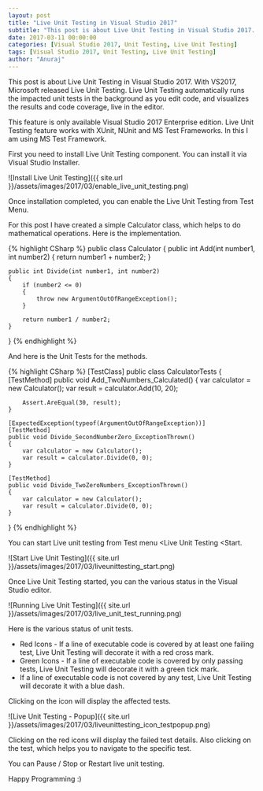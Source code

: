 ```yaml
---
layout: post
title: "Live Unit Testing in Visual Studio 2017"
subtitle: "This post is about Live Unit Testing in Visual Studio 2017. With VS2017, Microsoft released Live Unit Testing. Live Unit Testing automatically runs the impacted unit tests in the background as you edit code, and visualizes the results and code coverage, live in the editor."
date: 2017-03-11 00:00:00
categories: [Visual Studio 2017, Unit Testing, Live Unit Testing]
tags: [Visual Studio 2017, Unit Testing, Live Unit Testing]
author: "Anuraj"
---
```

This post is about Live Unit Testing in Visual Studio 2017. With VS2017, Microsoft released Live Unit Testing. Live Unit Testing automatically runs the impacted unit tests in the background as you edit code, and visualizes the results and code coverage, live in the editor.

This feature is only available Visual Studio 2017 Enterprise edition. Live Unit Testing feature works with XUnit, NUnit and MS Test Frameworks. In this I am using MS Test Framework. 

First you need to install Live Unit Testing component. You can install it via Visual Studio Installer.

![Install Live Unit Testing]({{ site.url }}/assets/images/2017/03/enable_live_unit_testing.png)

Once installation completed, you can enable the Live Unit Testing from Test Menu.

For this post I have created a simple Calculator class, which helps to do mathematical operations. Here is the implementation.

{% highlight CSharp %}
public class Calculator
{
    public int Add(int number1, int number2)
    {
        return number1 + number2;
    }

    public int Divide(int number1, int number2)
    {
        if (number2 <= 0)
        {
            throw new ArgumentOutOfRangeException();
        }

        return number1 / number2;
    }
}
{% endhighlight %}

And here is the Unit Tests for the methods.

{% highlight CSharp %}
[TestClass]
public class CalculatorTests
{
    [TestMethod]
    public void Add_TwoNumbers_Calculated()
    {
        var calculator = new Calculator();
        var result = calculator.Add(10, 20);

        Assert.AreEqual(30, result);
    }
        
    [ExpectedException(typeof(ArgumentOutOfRangeException))]
    [TestMethod]
    public void Divide_SecondNumberZero_ExceptionThrown()
    {
        var calculator = new Calculator();
        var result = calculator.Divide(0, 0);
    }

    [TestMethod]
    public void Divide_TwoZeroNumbers_ExceptionThrown()
    {
        var calculator = new Calculator();
        var result = calculator.Divide(0, 0);
    }
}
{% endhighlight %}

You can start Live unit testing from Test menu &lt;Live Unit Testing &lt;Start.

![Start Live Unit Testing]({{ site.url }}/assets/images/2017/03/liveunittesting_start.png)

Once Live Unit Testing started, you can the various status in the Visual Studio editor.

![Running Live Unit Testing]({{ site.url }}/assets/images/2017/03/live_unit_test_running.png)

Here is the various status of unit tests.

* Red Icons -  If a line of executable code is covered by at least one failing test, Live Unit Testing will decorate it with a red cross mark.
* Green Icons - If a line of executable code is covered by only passing tests, Live Unit Testing will decorate it with a green tick mark.
* If a line of executable code is not covered by any test, Live Unit Testing will decorate it with a blue dash.

Clicking on the icon will display the affected tests. 

![Live Unit Testing - Popup]({{ site.url }}/assets/images/2017/03/liveunittesting_icon_testpopup.png)

Clicking on the red icons will display the failed test details. Also clicking on the test, which helps you to navigate to the specific test. 

You can Pause / Stop or Restart live unit testing.

Happy Programming :)